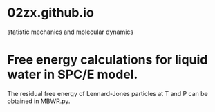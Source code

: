 # 02zx.github.io
statistic mechanics and molecular dynamics

# Free energy calculations for liquid water in SPC/E model.
The residual free energy of Lennard-Jones particles at T and P can be obtained in MBWR.py. 
